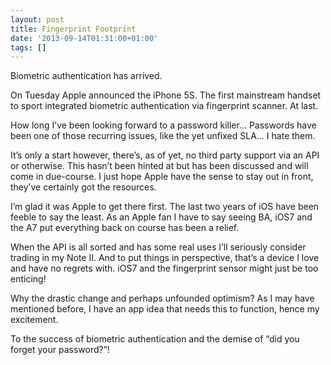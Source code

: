 ```yaml
---
layout: post
title: Fingerprint Footprint
date: '2013-09-14T01:31:00+01:00'
tags: []
---
```

Biometric authentication has arrived.

On Tuesday Apple announced the iPhone 5S. The first mainstream handset to sport integrated biometric authentication via fingerprint scanner. At last.

How long I’ve been looking forward to a password killer… Passwords have been one of those recurring issues, like the yet unfixed SLA… I hate them.

It’s only a start however, there’s, as of yet, no third party support via an API or otherwise. This hasn’t been hinted at but has been discussed and will come in due-course. I just hope Apple have the sense to stay out in front, they’ve certainly got the resources.

I’m glad it was Apple to get there first. The last two years of iOS have been feeble to say the least. As an Apple fan I have to say seeing BA, iOS7 and the A7 put everything back on course has been a relief.

When the API is all sorted and has some real uses I’ll seriously consider trading in my Note II. And to put things in perspective, that’s a device I love and have no regrets with. iOS7 and the fingerprint sensor might just be too enticing!

Why the drastic change and perhaps unfounded optimism? As I may have mentioned before, I have an app idea that needs this to function, hence my excitement.

To the success of biometric authentication and the demise of “did you forget your password?”!
